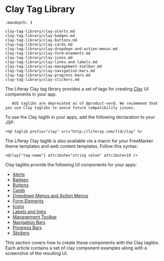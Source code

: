 # Clay Tag Library

```{toctree}
:maxdepth: 3

clay-tag-library/clay-alerts.md
clay-tag-library/clay-badges.md
clay-tag-library/clay-buttons.md
clay-tag-library/clay-cards.md
clay-tag-library/clay-dropdown-and-action-menus.md
clay-tag-library/clay-form-elements.md
clay-tag-library/clay-icons.md
clay-tag-library/clay-links-and-labels.md
clay-tag-library/clay-management-toolbar.md
clay-tag-library/clay-navigation-bars.md
clay-tag-library/clay-progress-bars.md
clay-tag-library/clay-stickers.md
```

The Liferay Clay tag library provides a set of tags for creating [Clay](https://clayui.com/) UI components in your app.

```{note}
   AUI taglibs are deprecated as of @product-ver@. We recommend that you use Clay taglibs to avoid future compatibility issues.
```

To use the Clay taglib in your apps, add the following declaration to your JSP:

```markup
<%@ taglib prefix="clay" uri="http://liferay.com/tld/clay" %>
```
The Liferay Clay taglib is also available via a macro for your FreeMarker theme templates and web content templates. Follow this syntax:

```markup
<@clay["tag-name"] attribute="string value" attribute=10 />
```

Clay taglibs provide the following UI components for your apps:

* [Alerts](/docs/7-2/reference/-/knowledge_base/r/clay-alerts)
* [Badges](/docs/7-2/reference/-/knowledge_base/r/clay-badges)
* [Buttons](/docs/7-2/reference/-/knowledge_base/r/clay-buttons)
* [Cards](/docs/7-2/reference/-/knowledge_base/r/clay-cards)
* [Dropdown Menus and Action Menus](/docs/7-2/reference/-/knowledge_base/r/clay-dropdown-menus-and-action-menus)
* [Form Elements](/docs/7-2/reference/-/knowledge_base/r/clay-form-elements)
* [Icons](/docs/7-2/reference/-/knowledge_base/r/clay-icons)
* [Labels and links](/docs/7-2/reference/-/knowledge_base/r/clay-labels-and-links)
* [Management Toolbar](/docs/7-2/reference/-/knowledge_base/r/clay-management-toolbar)
* [Navigation Bars](/docs/7-2/reference/-/knowledge_base/r/clay-navigation-bars)
* [Progress Bars](/docs/7-2/reference/-/knowledge_base/r/clay-progress-bars)
* [Stickers](/docs/7-2/reference/-/knowledge_base/r/clay-stickers)

This section covers how to create these components with the Clay taglibs. Each article contains a set of clay component examples along with a screenshot of the resulting UI.